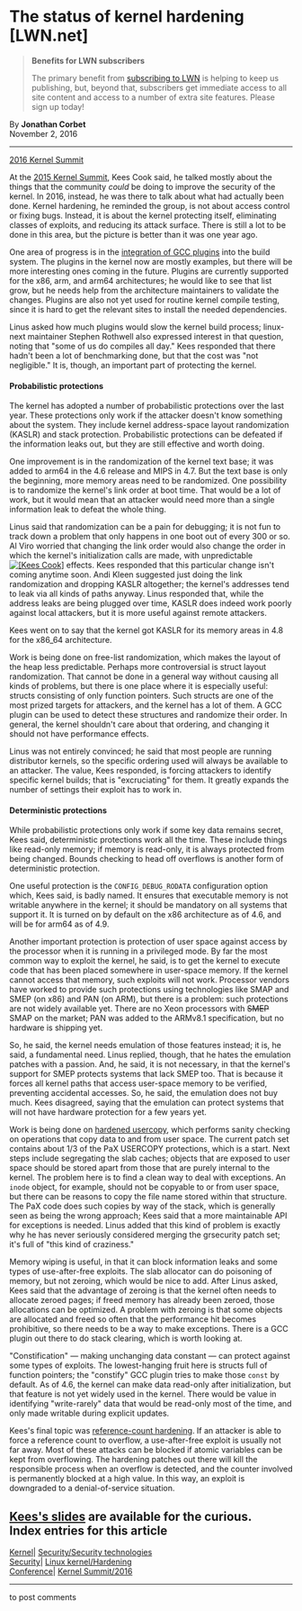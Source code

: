 # The status of kernel hardening [LWN.net]

> **Benefits for LWN subscribers**
> 
> The primary benefit from [subscribing to LWN](/Promo/nst-nag5/subscribe) is helping to keep us publishing, but, beyond that, subscribers get immediate access to all site content and access to a number of extra site features. Please sign up today! 

By **Jonathan Corbet**  
November 2, 2016 

* * *

[2016 Kernel Summit](/Articles/KernelSummit2016/)

At the [2015 Kernel Summit](/Articles/662219/), Kees Cook said, he talked mostly about the things that the community _could_ be doing to improve the security of the kernel. In 2016, instead, he was there to talk about what had actually been done. Kernel hardening, he reminded the group, is not about access control or fixing bugs. Instead, it is about the kernel protecting itself, eliminating classes of exploits, and reducing its attack surface. There is still a lot to be done in this area, but the picture is better than it was one year ago. 

One area of progress is in the [integration of GCC plugins](/Articles/691102/) into the build system. The plugins in the kernel now are mostly examples, but there will be more interesting ones coming in the future. Plugins are currently supported for the x86, arm, and arm64 architectures; he would like to see that list grow, but he needs help from the architecture maintainers to validate the changes. Plugins are also not yet used for routine kernel compile testing, since it is hard to get the relevant sites to install the needed dependencies. 

Linus asked how much plugins would slow the kernel build process; linux-next maintainer Stephen Rothwell also expressed interest in that question, noting that "some of us do compiles all day." Kees responded that there hadn't been a lot of benchmarking done, but that the cost was "not negligible." It is, though, an important part of protecting the kernel. 

#### Probabilistic protections

The kernel has adopted a number of probabilistic protections over the last year. These protections only work if the attacker doesn't know something about the system. They include kernel address-space layout randomization (KASLR) and stack protection. Probabilistic protections can be defeated if the information leaks out, but they are still effective and worth doing. 

One improvement is in the randomization of the kernel text base; it was added to arm64 in the 4.6 release and MIPS in 4.7. But the text base is only the beginning, more memory areas need to be randomized. One possibility is to randomize the kernel's link order at boot time. That would be a lot of work, but it would mean that an attacker would need more than a single information leak to defeat the whole thing. 

Linus said that randomization can be a pain for debugging; it is not fun to track down a problem that only happens in one boot out of every 300 or so. Al Viro worried that changing the link order would also change the order in which the kernel's initialization calls are made, with unpredictable [![\[Kees Cook\]](https://static.lwn.net/images/conf/2016/ks/KeesCook-sm.jpg)](/Articles/705268/) effects. Kees responded that this particular change isn't coming anytime soon. Andi Kleen suggested just doing the link randomization and dropping KASLR altogether; the kernel's addresses tend to leak via all kinds of paths anyway. Linus responded that, while the address leaks are being plugged over time, KASLR does indeed work poorly against local attackers, but it is more useful against remote attackers. 

Kees went on to say that the kernel got KASLR for its memory areas in 4.8 for the x86_64 architecture. 

Work is being done on free-list randomization, which makes the layout of the heap less predictable. Perhaps more controversial is struct layout randomization. That cannot be done in a general way without causing all kinds of problems, but there is one place where it is especially useful: structs consisting of only function pointers. Such structs are one of the most prized targets for attackers, and the kernel has a lot of them. A GCC plugin can be used to detect these structures and randomize their order. In general, the kernel shouldn't care about that ordering, and changing it should not have performance effects. 

Linus was not entirely convinced; he said that most people are running distributor kernels, so the specific ordering used will always be available to an attacker. The value, Kees responded, is forcing attackers to identify specific kernel builds; that is "excruciating" for them. It greatly expands the number of settings their exploit has to work in. 

#### Deterministic protections

While probabilistic protections only work if some key data remains secret, Kees said, deterministic protections work all the time. These include things like read-only memory; if memory is read-only, it is always protected from being changed. Bounds checking to head off overflows is another form of deterministic protection. 

One useful protection is the `CONFIG_DEBUG_RODATA` configuration option which, Kees said, is badly named. It ensures that executable memory is not writable anywhere in the kernel; it should be mandatory on all systems that support it. It is turned on by default on the x86 architecture as of 4.6, and will be for arm64 as of 4.9. 

Another important protection is protection of user space against access by the processor when it is running in a privileged mode. By far the most common way to exploit the kernel, he said, is to get the kernel to execute code that has been placed somewhere in user-space memory. If the kernel cannot access that memory, such exploits will not work. Processor vendors have worked to provide such protections using technologies like SMAP and SMEP (on x86) and PAN (on ARM), but there is a problem: such protections are not widely available yet. There are no Xeon processors with ~~SMEP~~ SMAP on the market; PAN was added to the ARMv8.1 specification, but no hardware is shipping yet. 

So, he said, the kernel needs emulation of those features instead; it is, he said, a fundamental need. Linus replied, though, that he hates the emulation patches with a passion. And, he said, it is not necessary, in that the kernel's support for SMEP protects systems that lack SMEP too. That is because it forces all kernel paths that access user-space memory to be verified, preventing accidental accesses. So, he said, the emulation does not buy much. Kees disagreed, saying that the emulation can protect systems that will not have hardware protection for a few years yet. 

Work is being done on [hardened usercopy](/Articles/695991/), which performs sanity checking on operations that copy data to and from user space. The current patch set contains about 1/3 of the PaX USERCOPY protections, which is a start. Next steps include segregating the slab caches; objects that are exposed to user space should be stored apart from those that are purely internal to the kernel. The problem here is to find a clean way to deal with exceptions. An `inode` object, for example, should not be copyable to or from user space, but there can be reasons to copy the file name stored within that structure. The PaX code does such copies by way of the stack, which is generally seen as being the wrong approach; Kees said that a more maintainable API for exceptions is needed. Linus added that this kind of problem is exactly why he has never seriously considered merging the grsecurity patch set; it's full of "this kind of craziness." 

Memory wiping is useful, in that it can block information leaks and some types of use-after-free exploits. The slab allocator can do poisoning of memory, but not zeroing, which would be nice to add. After Linus asked, Kees said that the advantage of zeroing is that the kernel often needs to allocate zeroed pages; if freed memory has already been zeroed, those allocations can be optimized. A problem with zeroing is that some objects are allocated and freed so often that the performance hit becomes prohibitive, so there needs to be a way to make exceptions. There is a GCC plugin out there to do stack clearing, which is worth looking at. 

"Constification" — making unchanging data constant — can protect against some types of exploits. The lowest-hanging fruit here is structs full of function pointers; the "constify" GCC plugin tries to make those `const` by default. As of 4.6, the kernel can make data read-only after initialization, but that feature is not yet widely used in the kernel. There would be value in identifying "write-rarely" data that would be read-only most of the time, and only made writable during explicit updates. 

Kees's final topic was [reference-count hardening](/Articles/693038/). If an attacker is able to force a reference count to overflow, a use-after-free exploit is usually not far away. Most of these attacks can be blocked if atomic variables can be kept from overflowing. The hardening patches out there will kill the responsible process when an overflow is detected, and the counter involved is permanently blocked at a high value. In this way, an exploit is downgraded to a denial-of-service situation. 

[Kees's slides](http://outflux.net/slides/2016/ks/kspp.pdf) are available for the curious.  
Index entries for this article  
---  
[Kernel](/Kernel/Index)| [Security/Security technologies](/Kernel/Index#Security-Security_technologies)  
[Security](/Security/Index/)| [Linux kernel/Hardening](/Security/Index/#Linux_kernel-Hardening)  
[Conference](/Archives/ConferenceIndex/)| [Kernel Summit/2016](/Archives/ConferenceIndex/#Kernel_Summit-2016)  
  


* * *

to post comments 
